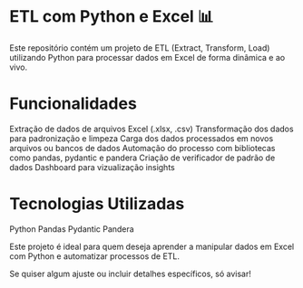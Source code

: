 # ETL com Python e Excel 📊

Este repositório contém um projeto de ETL (Extract, Transform, Load) utilizando Python para processar dados em Excel de forma dinâmica e ao vivo.

# Funcionalidades
Extração de dados de arquivos Excel (.xlsx, .csv)
Transformação dos dados para padronização e limpeza
Carga dos dados processados em novos arquivos ou bancos de dados
Automação do processo com bibliotecas como pandas, pydantic e pandera
Criação de verificador de padrão de dados
Dashboard para vizualização insights

# Tecnologias Utilizadas
Python
Pandas
Pydantic
Pandera

Este projeto é ideal para quem deseja aprender a manipular dados em Excel com Python e automatizar processos de ETL.

Se quiser algum ajuste ou incluir detalhes específicos, só avisar!
